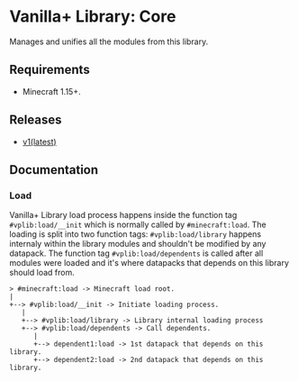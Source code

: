 # Vanilla+ Library: Core

Manages and unifies all the modules from this library.

## Requirements
- Minecraft 1.15+.

## Releases
- [v1(latest)](https://github.com/TheWii/vanilla-plus-library/raw/master/releases/core/vplib-core-datapack-v1.zip)

## Documentation

### Load

Vanilla+ Library load process happens inside the function tag `#vplib:load/__init` which is normally called by `#minecraft:load`. The loading is split into two function tags: `#vplib:load/library` happens internaly within the library modules and shouldn't be modified by any datapack. The function tag `#vplib:load/dependents` is called after all modules were loaded and it's where datapacks that depends on this library should load from.

```
> #minecraft:load -> Minecraft load root.
|
+--> #vplib:load/__init -> Initiate loading process.
   |
   +--> #vplib:load/library -> Library internal loading process
   +--> #vplib:load/dependents -> Call dependents.
      |
      +--> dependent1:load -> 1st datapack that depends on this library.
      +--> dependent2:load -> 2nd datapack that depends on this library.
```